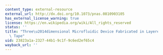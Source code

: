 ```yaml
---
content_type: external-resource
external_url: http://dx.doi.org/10.1073/pnas.0810903105
has_external_license_warning: true
license: https://en.wikipedia.org/wiki/All_rights_reserved
status: ''
title: "Three\u2014dimensional Microfluidic Device Fabricated in Layered Paper and\
  \ Tape"
uid: 23823a1a-2327-44b1-9c1f-9c6ed2ef65c4
wayback_url: ''
---
```

